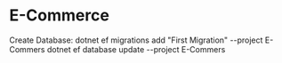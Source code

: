 # E-Commerce

Create Database:
  dotnet ef migrations add "First Migration" --project E-Commers
  dotnet ef database update --project E-Commers
